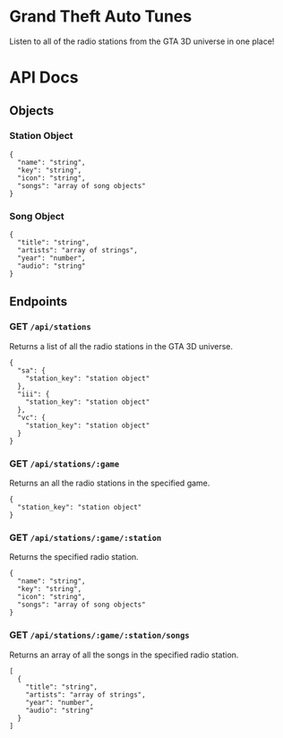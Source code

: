 # Grand Theft Auto Tunes

Listen to all of the radio stations from the GTA 3D universe in one place!

# API Docs

## Objects

### Station Object

```json5
{
  "name": "string",
  "key": "string",
  "icon": "string",
  "songs": "array of song objects"
}
```

### Song Object

```json5
{
  "title": "string",
  "artists": "array of strings",
  "year": "number",
  "audio": "string"
}
```

## Endpoints

### GET `/api/stations`

Returns a list of all the radio stations in the GTA 3D universe.

```json5
{
  "sa": {
    "station_key": "station object"
  },
  "iii": {
    "station_key": "station object"
  },
  "vc": {
    "station_key": "station object"
  }
}
```

### GET `/api/stations/:game`

Returns an all the radio stations in the specified game.

```json5
{
  "station_key": "station object"
}
```

### GET `/api/stations/:game/:station`

Returns the specified radio station.

```json5
{
  "name": "string",
  "key": "string",
  "icon": "string",
  "songs": "array of song objects"
}
```

### GET `/api/stations/:game/:station/songs`

Returns an array of all the songs in the specified radio station.

```json5
[
  {
    "title": "string",
    "artists": "array of strings",
    "year": "number",
    "audio": "string"
  }
]
```